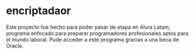 # encriptadaor
Este proyecto fue hecho para poder pasar de etapa en Alura Latam, programa enfocado para preparar programadores profesionales aptos para el mundo laboral.  Pude acceder a este programa gracias a una beca de Oracle.
